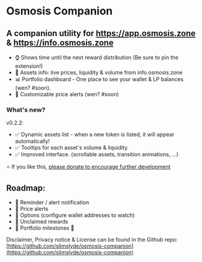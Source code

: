 # Osmosis Companion

## A companion utility for https://app.osmosis.zone & https://info.osmosis.zone

- ⌚ Shows time until the next reward distribution (Be sure to pin the extension!)
- 🧪 Assets info: live prices, liquidity & volume from info.osmosis.zone
- 📊 Portfolio dashboard - One place to see your wallet & LP balances (wen? #soon). 
- 🔔 Customizable price alerts (wen? #soon)

### What's new?
v0.2.2: 

- ✅ Dynamic assets list - when a new token is listed, it will appear automatically!
- ✅ Tooltips for each asset's volume & liquidity. 
- ✅ Improved interface. (scrollable assets, transition animations, ...)

⭐ If you like this, [please donate to encourage further development](https://app.starname.me/profile/jason)


## Roadmap:

- 📌 Reminder / alert notification
- 📌 Price alerts
- 📌 Options (configure wallet addresses to watch)
- 📌 Unclaimed rewards
- 📌 Portfolio milestones 🎉


Disclaimer, Privacy notice & License can be found in the Github repo:
[https://github.com/slimslyde/osmosis-companion](https://github.com/slimslyde/osmosis-companion)
